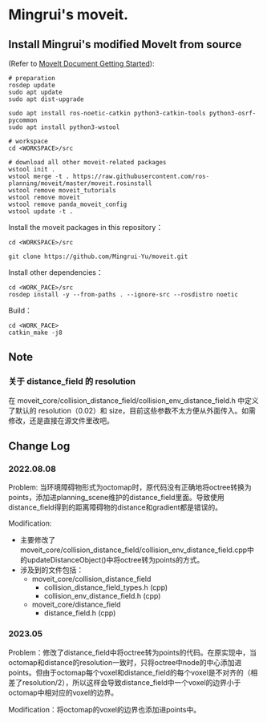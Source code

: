 # Mingrui's moveit.


## Install Mingrui's modified MoveIt from source

(Refer to [MoveIt Document Getting Started](https://ros-planning.github.io/moveit_tutorials/doc/getting_started/getting_started.html)):

```
# preparation
rosdep update
sudo apt update
sudo apt dist-upgrade

sudo apt install ros-noetic-catkin python3-catkin-tools python3-osrf-pycommon
sudo apt install python3-wstool

# workspace
cd <WORKSPACE>/src

# download all other moveit-related packages
wstool init .
wstool merge -t . https://raw.githubusercontent.com/ros-planning/moveit/master/moveit.rosinstall
wstool remove moveit_tutorials
wstool remove moveit
wstool remove panda_moveit_config
wstool update -t .
```

Install the moveit packages in this repository：

```
cd <WORKSPACE>/src

git clone https://github.com/Mingrui-Yu/moveit.git
```

Install other dependencies：

```
cd <WORK_PACE>/src
rosdep install -y --from-paths . --ignore-src --rosdistro noetic
```

Build：
```
cd <WORK_PACE>
catkin_make -j8
```

## Note
### 关于 distance_field 的 resolution
在 moveit_core/collision_distance_field/collision_env_distance_field.h 中定义了默认的 resolution（0.02）和 size，目前这些参数不太方便从外面传入。如需修改，还是直接在源文件里改吧。

## Change Log

### 2022.08.08

Problem: 当环境障碍物形式为octomap时，原代码没有正确地将octree转换为points，添加进planning_scene维护的distance_field里面。导致使用distance_field得到的距离障碍物的distance和gradient都是错误的。

Modification:
* 主要修改了 moveit_core/collision_distance_field/collision_env_distance_field.cpp中的updateDistanceObject()中将octree转为points的方式。
* 涉及到的文件包括：
    * moveit_core/collision_distance_field
        * collision_distance_field_types.h (cpp)
        * collision_env_distance_field.h (cpp)
    * moveit_core/distance_field
        * distance_field.h (cpp)

### 2023.05

Problem：修改了distance_field中将octree转为points的代码。在原实现中，当octomap和distance的resolution一致时，只将octree中node的中心添加进points。但由于octomap每个voxel和distance_field的每个voxel是不对齐的（相差了resolution/2），所以这样会导致distance_field中一个voxel的边界小于octomap中相对应的voxel的边界。

Modification：将octomap的voxel的边界也添加进points中。
